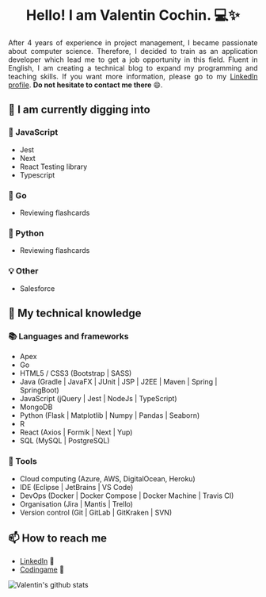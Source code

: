 <h1 align="center">Hello! I am Valentin Cochin. 💻✨</h1>

<p align="justify">
After 4 years of experience in project management, I became passionate about computer science. Therefore, I decided to train as an application developer which lead me to get a job opportunity in this field. Fluent in English, I am creating a technical blog to expand my programming and teaching skills. If you want more information, please go to my <a href=https://www.linkedin.com/in/valentin-cochin/>LinkedIn profile</a>. <strong>Do not hesitate to contact me there</strong> 😄.
</p>

## 🌱 I am currently digging into

### 📜 JavaScript

- Jest
- Next
- React Testing library
- Typescript

### 💨 Go

- Reviewing flashcards

### 🐍 Python

- Reviewing flashcards

### 💡 Other

- Salesforce

## 🧠 My technical knowledge

### 📚 Languages and frameworks

- Apex
- Go
- HTML5 / CSS3 (Bootstrap | SASS)
- Java (Gradle | JavaFX | JUnit | JSP | J2EE | Maven | Spring | SpringBoot)
- JavaScript (jQuery | Jest | NodeJs | TypeScript)
- MongoDB
- Python (Flask | Matplotlib | Numpy | Pandas | Seaborn)
- R
- React (Axios | Formik | Next | Yup)
- SQL (MySQL | PostgreSQL)

### 🔧 Tools

- Cloud computing (Azure, AWS, DigitalOcean, Heroku)
- IDE (Eclipse | JetBrains | VS Code)
- DevOps (Docker | Docker Compose | Docker Machine | Travis CI)
- Organisation (Jira | Mantis | Trello)
- Version control (Git | GitLab | GitKraken | SVN)

## 📫 How to reach me

- [LinkedIn](https://www.linkedin.com/in/valentin-cochin/) 🤝
- [Codingame](https://www.codingame.com/profile/2e4ee20797febd5a5e5ad32da5a0ab9e4171104) 👾

![Valentin's github stats](https://github-readme-stats.vercel.app/api?username=valentin-cochin&show_icons=true&hide=stars,issues&theme=vue)
